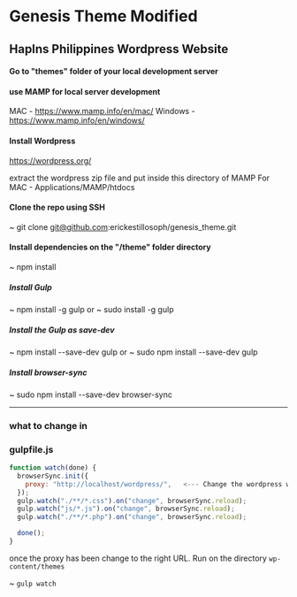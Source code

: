 # Genesis Theme Modified 
## HapIns Philippines Wordpress Website

#### Go to "themes" folder of your local development server
#### use MAMP for local server development
MAC - https://www.mamp.info/en/mac/
Windows - https://www.mamp.info/en/windows/

#### Install Wordpress
https://wordpress.org/

extract the wordpress zip file and put inside this directory of MAMP
For MAC - Applications/MAMP/htdocs

#### Clone the repo using SSH
~ git clone git@github.com:erickestillosoph/genesis_theme.git

#### Install dependencies on the "/theme" folder directory
~ npm install 

##### Install Gulp
~ npm install -g gulp
or 
~ sudo install -g gulp

##### Install the Gulp as save-dev
~ npm install --save-dev gulp
or 
~ sudo npm install --save-dev gulp

##### Install browser-sync
 ~ sudo npm install --save-dev browser-sync

--------------------------------------------------------
### what to change in
### gulpfile.js


``` js
function watch(done) {
  browserSync.init({
    proxy: "http://localhost/wordpress/",   <--- Change the wordpress word same as your folder name you name the wordpress at the htdocs you paste
  });
  gulp.watch("./**/*.css").on("change", browserSync.reload);
  gulp.watch("js/*.js").on("change", browserSync.reload);
  gulp.watch("./**/*.php").on("change", browserSync.reload);

  done();
}

```
once the proxy has been change to the right URL. Run on the directory `wp-content/themes`

~ `gulp watch`
